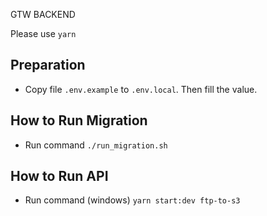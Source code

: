 GTW BACKEND

Please use `yarn`

## Preparation
- Copy file `.env.example` to `.env.local`. Then fill the value.

## How to Run Migration
- Run command `./run_migration.sh`

## How to Run API
- Run command (windows) `yarn start:dev ftp-to-s3`
